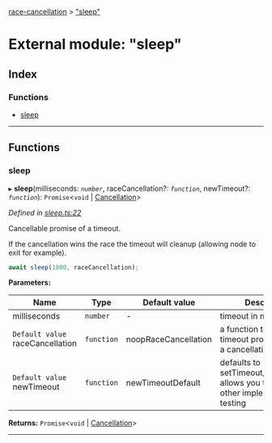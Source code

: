 [race-cancellation](../README.md) > ["sleep"](../modules/_sleep_.md)

# External module: "sleep"

## Index

### Functions

* [sleep](_sleep_.md#sleep)

---

## Functions

<a id="sleep"></a>

###  sleep

▸ **sleep**(milliseconds: *`number`*, raceCancellation?: *`function`*, newTimeout?: *`function`*): `Promise`<`void` \| [Cancellation](../interfaces/_interfaces_.cancellation.md)>

*Defined in [sleep.ts:22](https://github.com/lynchbomb/race-cancellation/blob/c640e1a/src/sleep.ts#L22)*

Cancellable promise of a timeout.

If the cancellation wins the race the timeout will cleanup (allowing node to exit for example).

```js
await sleep(1000, raceCancellation);
```

**Parameters:**

| Name | Type | Default value | Description |
| ------ | ------ | ------ | ------ |
| milliseconds | `number` | - |  timeout in milliseconds |
| `Default value` raceCancellation | `function` |  noopRaceCancellation |  a function to race the timeout promise against a cancellation. |
| `Default value` newTimeout | `function` |  newTimeoutDefault |  defaults to setTimeout/clearTimeout allows you to provide other implementation for testing |

**Returns:** `Promise`<`void` \| [Cancellation](../interfaces/_interfaces_.cancellation.md)>

___

